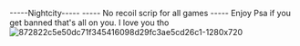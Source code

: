 -----Nightcity----- ----- No recoil scrip for all games ----- Enjoy
Psa if you get banned that's all on you. I love you tho
![872822c5e50dc71f345416098d29fc3ae5cd26c1-1280x720](https://github.com/name2013/Nightcity-Norecoil-Script/assets/89548498/651ccb2a-ca0f-41a7-bb16-4462ea0822f3)
